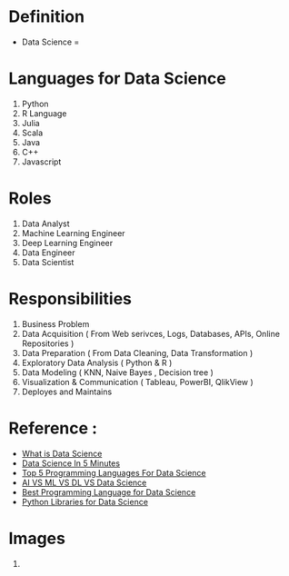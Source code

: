 # Definition
* Data Science =

# Languages for Data Science
1. Python
2. R Language
3. Julia
4. Scala
5. Java
6. C++
7. Javascript

# Roles 
1. Data Analyst
2. Machine Learning Engineer
3. Deep Learning Engineer
4. Data Engineer
5. Data Scientist

# Responsibilities
1. Business Problem 
2. Data Acquisition ( From Web serivces, Logs, Databases, APIs, Online Repositories )
3. Data Preparation ( From Data Cleaning, Data Transformation ) 
4. Exploratory Data Analysis ( Python & R )
5. Data Modeling ( KNN, Naive Bayes , Decision tree )
6. Visualization & Communication ( Tableau, PowerBI, QlikView ) 
7. Deployes and Maintains

# Reference : 
* [What is Data Science](https://www.youtube.com/watch?v=KdgQvgE3ji4)
* [Data Science In 5 Minutes](https://www.youtube.com/watch?v=X3paOmcrTjQ)
* [Top 5 Programming Languages For Data Science](https://www.youtube.com/watch?v=5CvPpikUb70)
* [AI VS ML VS DL VS Data Science](https://www.youtube.com/watch?v=k2P_pHQDlp0)
* [Best Programming Language for Data Science](https://flatironschool.com/blog/data-science-programming-languages)
* [Python Libraries for Data Science](https://towardsdatascience.com/top-python-libraries-for-data-science-c226dc74999b)

# Images
1. 
